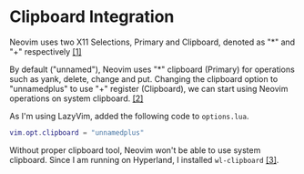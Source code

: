 # Clipboard Integration

Neovim uses two X11 Selections, Primary and Clipboard, denoted as "*" and "+" respectively [[1]](../arch/primary_vs_clipboard(x_windows_selection).md)

By default ("unnamed"), Neovim uses "*" clipboard (Primary) for operations such as yank, delete, change and put.
Changing the clipboard option to "unnamedplus" to use "+" register (Clipboard), we can start using Neovim operations on system clipboard. [[2]](https://neovim.io/doc/user/options.html#_3.-options-summary)

As I'm using LazyVim, added the following code to `options.lua`.

```lua
vim.opt.clipboard = "unnamedplus"
```

Without proper clipboard tool, Neovim won't be able to use system clipboard. Since I am running on Hyperland, I installed `wl-clipboard` [[3]](https://neovim.io/doc/user/provider.html#clipboard).
